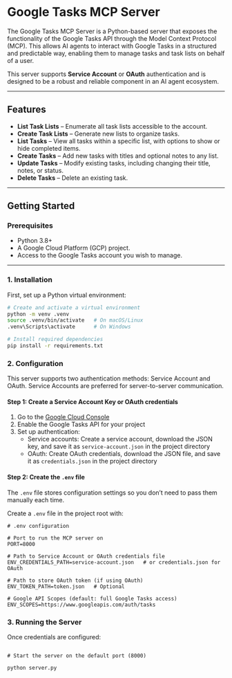 # Google Tasks MCP Server

The Google Tasks MCP Server is a Python-based server that exposes the functionality of the Google Tasks API through the Model Context Protocol (MCP). This allows AI agents to interact with Google Tasks in a structured and predictable way, enabling them to manage tasks and task lists on behalf of a user.

This server supports **Service Account** or **OAuth** authentication and is designed to be a robust and reliable component in an AI agent ecosystem.

---

## Features

* **List Task Lists** – Enumerate all task lists accessible to the account.
* **Create Task Lists** – Generate new lists to organize tasks.
* **List Tasks** – View all tasks within a specific list, with options to show or hide completed items.
* **Create Tasks** – Add new tasks with titles and optional notes to any list.
* **Update Tasks** – Modify existing tasks, including changing their title, notes, or status.
* **Delete Tasks** – Delete an existing task.

---

## Getting Started

### Prerequisites

* Python 3.8+
* A Google Cloud Platform (GCP) project.
* Access to the Google Tasks account you wish to manage.

---

### 1. Installation

First, set up a Python virtual environment:

```bash
# Create and activate a virtual environment
python -m venv .venv
source .venv/bin/activate   # On macOS/Linux
.venv\Scripts\activate      # On Windows

# Install required dependencies
pip install -r requirements.txt

  ```

### 2. Configuration

This server supports two authentication methods: Service Account and OAuth. Service Accounts are preferred for server-to-server communication.

  #### Step 1: Create a Service Account Key or OAuth credentials

1.  Go to the  [Google Cloud Console](https://console.cloud.google.com/)
2.  Enable the Google Tasks API for your project
3.  Set up authentication:
    -   Service accounts: Create a service account, download the JSON key, and save it as  `service-account.json`  in the project directory
    -   OAuth: Create OAuth credentials, download the JSON file, and save it as  `credentials.json`  in the project directory

  #### Step 2: **Create the `.env` file**

The `.env` file stores configuration settings so you don’t need to pass them manually each time.

Create a `.env` file in the project root with:

```
# .env configuration

# Port to run the MCP server on
PORT=8000

# Path to Service Account or OAuth credentials file
ENV_CREDENTIALS_PATH=service-account.json   # or credentials.json for OAuth

# Path to store OAuth token (if using OAuth)
ENV_TOKEN_PATH=token.json   # Optional

# Google API Scopes (default: full Google Tasks access)
ENV_SCOPES=https://www.googleapis.com/auth/tasks
```

### 3. Running the Server

Once credentials are configured:

  ```

# Start the server on the default port (8000)

python server.py

  ```
